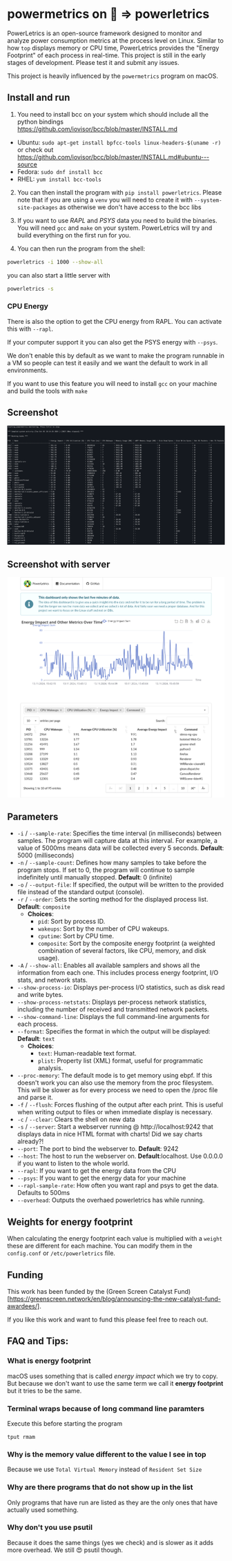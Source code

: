 # powermetrics on 🐧 => powerletrics

PowerLetrics is an open-source framework designed to monitor and analyze power consumption metrics at the process level on Linux. Similar to how `top` displays memory or CPU time, PowerLetrics provides the "Energy Footprint" of each process in real-time. This project is still in the early stages of development. Please test it and submit any issues.

This project is heavily influenced by the `powermetrics` program on macOS.


## Install and run

1. You need to install bcc on your system which should include all the python bindings https://github.com/iovisor/bcc/blob/master/INSTALL.md

- Ubuntu: `sudo apt-get install bpfcc-tools linux-headers-$(uname -r)` or check out https://github.com/iovisor/bcc/blob/master/INSTALL.md#ubuntu---source
- Fedora: `sudo dnf install bcc`
- RHEL: `yum install bcc-tools`

2. You can then install the program with `pip install powerletrics`. Please note that if you are using a `venv` you will need to create it with `--system-site-packages` as otherwise we don't have access to the bcc libs

3. If you want to use *RAPL* and *PSYS* data you need to build the binaries. You will need `gcc` and `make` on your system.
PowerLetrics will try and build everything on the first run for you.

4. You can then run the program from the shell:
```bash
powerletrics -i 1000 --show-all
```

you can also start a little server with
```bash
powerletrics -s
```

### CPU Energy

There is also the option to get the CPU energy from RAPL. You can activate this with ``--rapl``.

If your computer support it you can also get the PSYS energy with ``--psys``.

We don't enable this by default as we want to make the program runnable in a VM so people can test it easily and we want the default to work in all environments.

If you want to use this feature you will need to install `gcc` on your machine and build the tools with `make`

## Screenshot

![How it looks](https://raw.githubusercontent.com/green-kernel/powerletrics/refs/heads/main/Screenshot.png "PowerLetrics in action")

## Screenshot with server

![How the HTML server looks](https://raw.githubusercontent.com/green-kernel/powerletrics/refs/heads/main/Screenshot_Server.png "PowerLetrics bundled HTML server")


## Parameters

- `-i` / `--sample-rate`: Specifies the time interval (in milliseconds) between samples. The program will capture data at this interval. For example, a value of 5000ms means data will be collected every 5 seconds. **Default**: 5000 (milliseconds)
- `-n` / `--sample-count`: Defines how many samples to take before the program stops. If set to 0, the program will continue to sample indefinitely until manually stopped. **Default**: 0 (infinite)
- `-o` / `--output-file`: If specified, the output will be written to the provided file instead of the standard output (console).
- `-r` / `--order`:  Sets the sorting method for the displayed process list. **Default**: `composite`
    - **Choices**:
        - `pid`: Sort by process ID.
        - `wakeups`: Sort by the number of CPU wakeups.
        - `cputime`: Sort by CPU time.
        - `composite`: Sort by the composite energy footprint (a weighted combination of several factors, like CPU, memory, and disk usage).
- `-A` / `--show-all`: Enables all available samplers and shows all the information from each one. This includes process energy footprint, I/O stats, and network stats.
- `--show-process-io`: Displays per-process I/O statistics, such as disk read and write bytes.
- `--show-process-netstats`: Displays per-process network statistics, including the number of received and transmitted network packets.
- `--show-command-line`: Displays the full command-line arguments for each process.
- `--format`: Specifies the format in which the output will be displayed: **Default**: `text`
    - **Choices**:
        - `text`: Human-readable text format.
        - `plist`: Property list (XML) format, useful for programmatic analysis.
- `--proc-memory`: The default mode is to get memory using ebpf. If this doesn't work you can also use the memory from the proc filesystem. This will be slower as for every process we need to open the /proc file and parse it.
- `-f` / `--flush`: Forces flushing of the output after each print. This is useful when writing output to files or when immediate display is necessary.
- `-c` / `--clear`: Clears the shell on new data
- `-s` / `--server`: Start a webserver running @ http://localhost:9242 that displays data in nice HTML format with charts! Did we say charts already?!
- `--port`: The port to bind the webserver to. **Default**: 9242
- `--host`: The host to run the webserver on. **Default**:localhost. Use 0.0.0.0 if you want to listen to the whole world.
- `--rapl`: If you want to get the energy data from the CPU
- `--psys`: If you want to get the energy data for your machine
- `--rapl-sample-rate`: How often you want rapl and psys to get the data. Defaults to 500ms
- `--overhead`: Outputs the overhaed powerletrics has while running.

## Weights for energy footprint

When calculating the energy footprint each value is multiplied with a `weight` these are different for each machine. You
can modify them in the `config.conf` or `/etc/powerletrics` file.

## Funding

This work has been funded by the (Green Screen Catalyst Fund)[https://greenscreen.network/en/blog/announcing-the-new-catalyst-fund-awardees/].

If you like this work and want to fund this please feel free to reach out.

## FAQ and Tips:

### What is energy footprint

macOS uses something that is called *energy impact* which we try to copy. But because we don't want to use the same term we call it **energy footprint** but it tries to be the same.

### Terminal wraps because of long command line paramters
Execute this before starting the program

```
tput rmam
```

### Why is the memory value different to the value I see in top
Because we use `Total Virtual Memory` instead of `Resident Set Size`

### Why are there programs that do not show up in the list
Only programs that have run are listed as they are the only ones that have actually used something.

### Why don't you use psutil
Because it does the same things (yes we check) and is slower as it adds more overhead. We still 😍 psutil though.
